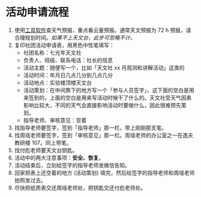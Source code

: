 # 活动申请流程

1. 使用[工具软件](tools.md)查天气预报，重点看云量预报。通常天文预报为 72 h 预报，请合理规划时间。*如果不上天文台，此步可忽略不计。*
2. 复印社团活动申请表，用黑色中性笔填写：
   - 社团名称：七光年天文社
   - 负责人、班级、联系电话：社长的信息
   - 活动主题：随便写一个，比如「天文社 xx 月观测和讲解活动」这类的
   - 活动时间：年月日几点几分到几点几分
   - 活动地点：实验楼顶楼天文台
   - 活动策划：在中间靠下的地方写一个「参与人员签字」，这下面的空白是用来签到的，上面的空白是用来写活动时候干了什么的。天文社受天气因素影响比较大，不同的天气会直接影响活动时要做什么，因此很难预先策划。
   - 指导老师、审核意见：空着
3. 找指导老师要签字，签到「指导老师」那一栏。带上刚刚那支笔。
4. 找周瑶老师要签字，签到「审核意见」那一栏。周瑶老师的办公室之一在逸夫教研楼 107。同上带笔。
5. 找付彪老师要天文台钥匙。
6. 活动中的两大注意事项：**安全、恢复**。
7. 活动结束后，立刻给签字的指导老师发微信告知。
8. 回家把表上还空着的地方 (活动策划) 填完，然后给签字的指导老师和周瑶老师拍照发过去。
9. 尽快把纸质表交还周瑶老师处，把钥匙交还付彪老师处。
